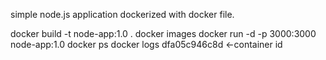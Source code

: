  simple node.js application dockerized with docker file. 

 docker build -t node-app:1.0 .
 docker images
 docker run -d -p 3000:3000 node-app:1.0
 docker ps
 docker logs dfa05c946c8d <-container id